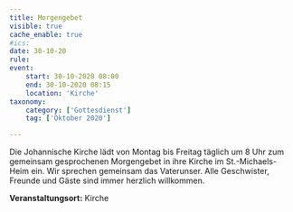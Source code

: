 ```yaml
---
title: Morgengebet
visible: true
cache_enable: true
#ics: 
date: 30-10-20
rule: 
event:
	start: 30-10-2020 08:00
	end: 30-10-2020 08:15
	location: 'Kirche'
taxonomy:
	category: ['Gottesdienst']
	tag: ['Oktober 2020']

---
```

Die Johannische Kirche lädt von Montag bis Freitag täglich um 8 Uhr zum gemeinsam gesprochenen Morgengebet in ihre Kirche im St.-Michaels-Heim ein. Wir sprechen gemeinsam das Vaterunser. Alle Geschwister, Freunde und Gäste sind immer herzlich willkommen.



**Veranstaltungsort:** Kirche

